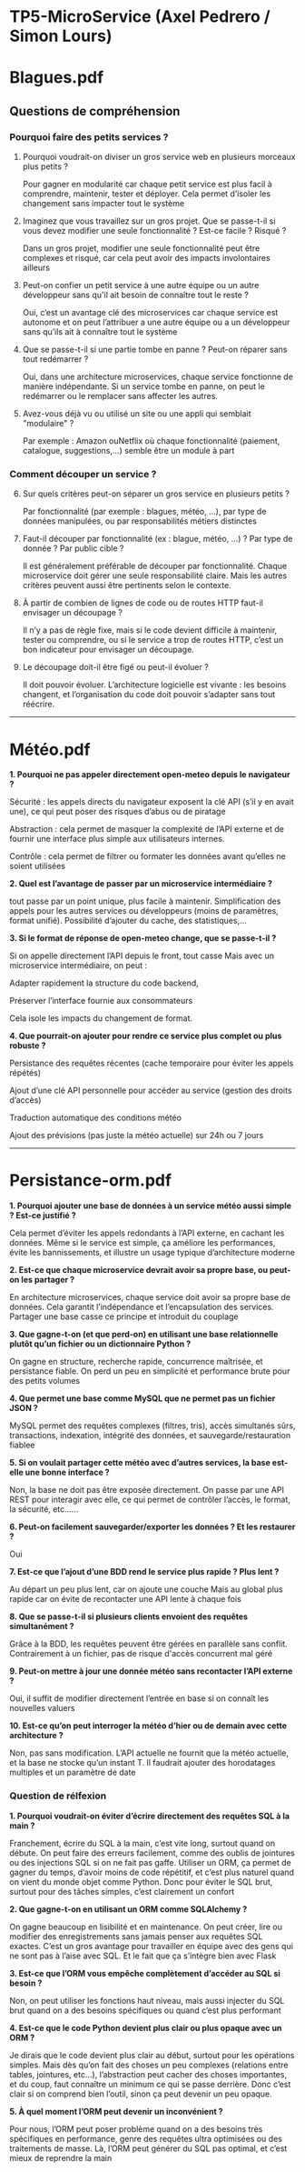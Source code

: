 # TP5-MicroService (Axel Pedrero / Simon Lours)

# Blagues.pdf

## Questions de compréhension

### Pourquoi faire des petits services ?

1. Pourquoi voudrait-on diviser un gros service web en plusieurs morceaux plus petits ?
   
   Pour gagner en modularité car chaque petit service est plus facil à comprendre, maintenir, tester et déployer. Cela permet d’isoler les changement sans impacter tout le système
   
2. Imaginez que vous travaillez sur un gros projet. Que se passe-t-il si vous devez modifier une seule fonctionnalité ? Est-ce facile ? Risqué ?
   
   Dans un gros projet, modifier une seule fonctionnalité peut être complexes et risqué, car cela peut avoir des impacts involontaires ailleurs
   
3. Peut-on confier un petit service à une autre équipe ou un autre développeur sans qu'il ait besoin de connaître tout le reste ?

   Oui, c’est un avantage clé des microservices car chaque service est autonome et on peut l’attribuer a une autre équipe ou a un développeur sans qu’ils ait à connaître tout le système
   
4. Que se passe-t-il si une partie tombe en panne ? Peut-on réparer sans tout redémarrer ?

   Oui, dans une architecture microservices, chaque service fonctionne de manière indépendante. Si un service tombe en panne, on peut le redémarrer ou le remplacer sans affecter les autres.
   
5. Avez-vous déjà vu ou utilisé un site ou une appli qui semblait "modulaire" ?

    Par exemple : Amazon ouNetflix où chaque fonctionnalité (paiement, catalogue, suggestions,...) semble être un module à part

### Comment découper un service ?

6. Sur quels critères peut-on séparer un gros service en plusieurs petits ?

   Par fonctionnalité (par exemple : blagues, météo, ...), par type de données manipulées, ou par responsabilités métiers distinctes
   
7. Faut-il découper par fonctionnalité (ex : blague, météo, ...) ? Par type de donnée ? Par public cible ?

   Il est généralement préférable de découper par fonctionnalité. Chaque microservice doit gérer une seule responsabilité claire. Mais les autres critères peuvent aussi être pertinents selon le contexte.
   
8. À partir de combien de lignes de code ou de routes HTTP faut-il envisager un découpage ?

     Il n’y a pas de règle fixe, mais si le code devient difficile à maintenir, tester ou comprendre, ou si le service a trop de routes HTTP, c’est un bon indicateur pour envisager un découpage.
    
9. Le découpage doit-il être figé ou peut-il évoluer ?

    Il doit pouvoir évoluer. L’architecture logicielle est vivante : les besoins changent, et l’organisation du code doit pouvoir s’adapter sans tout réécrire.
   
------------------------------------------------------------------------------------------------------------------------------------------------------------------------------------------------------------------------------------------------------------------------------------------------------------------------------------------------------------------------------------------------------------------------------------------

# Météo.pdf

**1. Pourquoi ne pas appeler directement open-meteo depuis le navigateur ?**


Sécurité : les appels directs du navigateur exposent la clé API (s’il y en avait une), ce qui peut poser des risques d’abus ou de piratage

Abstraction : cela permet de masquer la complexité de l’API externe et de fournir une interface plus simple aux utilisateurs internes.

Contrôle : cela permet de filtrer ou formater les données avant qu’elles ne soient utilisées

**2. Quel est l’avantage de passer par un microservice intermédiaire ?**

tout passe par un point unique, plus facile à maintenir. Simplification des appels pour les autres services ou développeurs (moins de paramètres, format unifié).
Possibilité d’ajouter du cache, des statistiques,...

**3. Si le format de réponse de open-meteo change, que se passe-t-il ?**

Si on appelle directement l’API depuis le front, tout casse 
Mais avec un microservice intermédiaire, on peut :

Adapter rapidement la structure du code backend,

Préserver l’interface fournie aux consommateurs

Cela isole les impacts du changement de format.

**4. Que pourrait-on ajouter pour rendre ce service plus complet ou plus
robuste ?**

Persistance des requêtes récentes (cache temporaire pour éviter les appels répétés)

Ajout d’une clé API personnelle pour accéder au service (gestion des droits d’accès)

Traduction automatique des conditions météo

Ajout des prévisions (pas juste la météo actuelle) sur 24h ou 7 jours


------------------------------------------------------------------------------------------------------------------------------------------------------------------------------------------------------------------------------------------------------------------------------------------------------------------------------------------------------------------------------------------------------------------------------------------

# Persistance-orm.pdf

**1. Pourquoi ajouter une base de données à un service météo aussi simple ? Est-ce justifié ?**

Cela permet d’éviter les appels redondants à l’API externe, en cachant les données. Même si le service est simple, ça améliore les performances, évite les bannissements, et illustre un usage typique d’architecture moderne

**2. Est-ce que chaque microservice devrait avoir sa propre base, ou peut-on les partager ?**

En architecture microservices, chaque service doit avoir sa propre base de données. Cela garantit l’indépendance et l’encapsulation des services. Partager une base casse ce principe et introduit du couplage

**3. Que gagne-t-on (et que perd-on) en utilisant une base relationnelle plutôt qu’un fichier ou un dictionnaire Python ?**

On gagne en structure, recherche rapide, concurrence maîtrisée, et persistance fiable.
On perd un peu en simplicité et performance brute pour des petits volumes

**4. Que permet une base comme MySQL que ne permet pas un fichier JSON ?**

MySQL permet des requêtes complexes (filtres, tris), accès simultanés sûrs, transactions, indexation, intégrité des données, et sauvegarde/restauration fiablee

**5. Si on voulait partager cette météo avec d’autres services, la base est-elle une bonne interface ?**

Non, la base ne doit pas être exposée directement. On passe par une API REST pour interagir avec elle, ce qui permet de contrôler l’accès, le format, la sécurité, etc......

**6. Peut-on facilement sauvegarder/exporter les données ? Et les restaurer ?**

Oui

**7. Est-ce que l’ajout d’une BDD rend le service plus rapide ? Plus lent ?**

Au départ un peu plus lent, car on ajoute une couche
Mais au global plus rapide car on évite de recontacter une API lente à chaque fois

**8. Que se passe-t-il si plusieurs clients envoient des requêtes simultanément ?**

Grâce à la BDD, les requêtes peuvent être gérées en parallèle sans conflit. Contrairement à un fichier, pas de risque d'accès concurrent mal géré

**9. Peut-on mettre à jour une donnée météo sans recontacter l’API externe ?**

Oui, il suffit de modifier directement l’entrée en base si on connaît les nouvelles valuers

**10. Est-ce qu’on peut interroger la météo d’hier ou de demain avec cette architecture ?**

Non, pas sans modification. L’API actuelle ne fournit que la météo actuelle, et la base ne stocke qu’un instant T. Il faudrait ajouter des horodatages multiples et un paramètre de date



### Question de rélfexion

**1. Pourquoi voudrait-on éviter d’écrire directement des requêtes SQL à la main ?**

Franchement, écrire du SQL à la main, c’est vite long, surtout quand on débute. On peut faire des erreurs facilement, comme des oublis de jointures ou des injections SQL si on ne fait pas gaffe. Utiliser un ORM, ça permet de gagner du temps, d’avoir moins de code répétitif, et c’est plus naturel quand on vient du monde objet comme Python. Donc pour éviter le SQL brut, surtout pour des tâches simples, c’est clairement un confort

**2. Que gagne-t-on en utilisant un ORM comme SQLAlchemy ?**

On gagne beaucoup en lisibilité et en maintenance. On peut créer, lire ou modifier des enregistrements sans jamais penser aux requêtes SQL exactes. C’est un gros avantage pour travailler en équipe avec des gens qui ne sont pas à l’aise avec SQL. Et le fait que ça s’intègre bien avec Flask

**3. Est-ce que l’ORM vous empêche complètement d’accéder au SQL si besoin ?**

Non, on peut utiliser les fonctions haut niveau, mais aussi injecter du SQL brut quand on a des besoins spécifiques ou quand c’est plus performant

**4. Est-ce que le code Python devient plus clair ou plus opaque avec un ORM ?**

Je dirais que le code devient plus clair au début, surtout pour les opérations simples. Mais dès qu’on fait des choses un peu complexes (relations entre tables, jointures, etc...), l’abstraction peut cacher des choses importantes, et du coup, faut connaître un minimum ce qui se passe derrière. Donc c’est clair si on comprend bien l’outil, sinon ça peut devenir un peu opaque.

**5. À quel moment l’ORM peut devenir un inconvénient ?**

Pour nous, l’ORM peut poser problème quand on a des besoins très spécifiques en performance, genre des requêtes ultra optimisées ou des traitements de masse. Là, l’ORM peut générer du SQL pas optimal, et c’est mieux de reprendre la main
